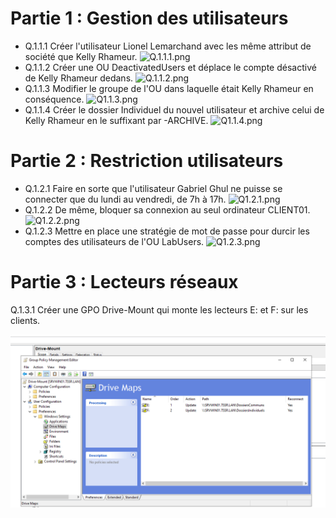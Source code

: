 # Partie 1 : Gestion des utilisateurs

- Q.1.1.1 Créer l'utilisateur Lionel Lemarchand avec les même attribut de société que Kelly Rhameur.
![Q.1.1.1.png](/Ressource/Q-1-1-1.png)
- Q.1.1.2 Créer une OU DeactivatedUsers et déplace le compte désactivé de Kelly Rhameur dedans.
![Q.1.1.2.png](/Ressource/Q-1-1-2.png)
- Q.1.1.3 Modifier le groupe de l'OU dans laquelle était Kelly Rhameur en conséquence.
![Q1.1.3.png](/Ressource/Q1-1-3.png)
- Q.1.1.4 Créer le dossier Individuel du nouvel utilisateur et archive celui de Kelly Rhameur en le suffixant par -ARCHIVE.
![Q1.1.4.png](/Ressource/Q1-1-4.png)

# Partie 2 : Restriction utilisateurs

- Q.1.2.1 Faire en sorte que l'utilisateur Gabriel Ghul ne puisse se connecter que du lundi au vendredi, de 7h à 17h.
![Q1.2.1.png](/Ressource/Q1-2-1.png)
- Q.1.2.2 De même, bloquer sa connexion au seul ordinateur CLIENT01.
![Q1.2.2.png](/Ressource/Q1-2-2.png)
- Q.1.2.3 Mettre en place une stratégie de mot de passe pour durcir les comptes des utilisateurs de l'OU LabUsers.
![Q1.2.3.png](/Ressource/Q1-2-3.png)

# Partie 3 : Lecteurs réseaux

Q.1.3.1 Créer une GPO Drive-Mount qui monte les lecteurs E: et F: sur les clients.

![Q1.3.1.png](/Ressource/Q1.3.1.png)

